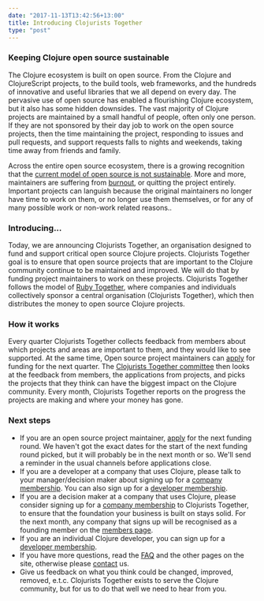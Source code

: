 ```yaml
---
date: "2017-11-13T13:42:56+13:00"
title: Introducing Clojurists Together
type: "post"
---
```


### Keeping Clojure open source sustainable

The Clojure ecosystem is built on open source. From the Clojure and ClojureScript projects, to the build tools, web frameworks, and the hundreds of innovative and useful libraries that we all depend on every day. The pervasive use of open source has enabled a flourishing Clojure ecosystem, but it also has some hidden downsides. The vast majority of Clojure projects are maintained by a small handful of people, often only one person. If they are not sponsored by their day job to work on the open source projects, then the time maintaining the project, responding to issues and pull requests, and support requests falls to nights and weekends, taking time away from friends and family.

Across the entire open source ecosystem, there is a growing recognition that the [current model of open source is not sustainable](http://nadiaeghbal.com/oss/). More and more, maintainers are suffering from [burnout](https://www.kennethreitz.org/essays/the-reality-of-developer-burnout), or quitting the project entirely. Important projects can languish because the original maintainers no longer have time to work on them, or no longer use them themselves, or for any of many possible work or non-work related reasons..

### Introducing...

Today, we are announcing Clojurists Together, an organisation designed to fund and support critical open source Clojure projects. Clojurists Together goal is to ensure that open source projects that are important to the Clojure community continue to be maintained and improved. We will do that by funding project maintainers to work on these projects. Clojurists Together follows the model of [Ruby Together](https://rubytogether.org), where companies and individuals collectively sponsor a central organisation (Clojurists Together), which then distributes the money to open source Clojure projects.

### How it works

Every quarter Clojurists Together collects feedback from members about which projects and areas are important to them, and they would like to see supported. At the same time, Open source project maintainers can [apply](/open-source) for funding for the next quarter. The [Clojurists Together committee](/team) then looks at the feedback from members, the applications from projects, and picks the projects that they think can have the biggest impact on the Clojure community. Every month, Clojurists Together reports on the progress the projects are making and where your money has gone.

### Next steps

* If you are an open source project maintainer, [apply](/open-source) for the next funding round. We haven't got the exact dates for the start of the next funding round picked, but it will probably be in the next month or so. We'll send a reminder in the usual channels before applications close.
* If you are a developer at a company that uses Clojure, please talk to your manager/decision maker about signing up for a [company membership](/companies). You can also sign up for a [developer membership](/developers).
* If you are a decision maker at a company that uses Clojure, please consider signing up for a [company membership](/companies) to Clojurists Together, to ensure that the foundation your business is built on stays solid. For the next month, any company that signs up will be recognised as a founding member on the [members page](/members).
* If you are an individual Clojure developer, you can sign up for a [developer membership](/developers).
* If you have more questions, read the [FAQ](/faq) and the other pages on the site, otherwise please [contact](/contact) us.
* Give us feedback on what you think could be changed, improved, removed, e.t.c. Clojurists Together exists to serve the Clojure community, but for us to do that well we need to hear from you.
